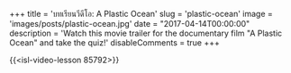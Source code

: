 +++
title = 'บทเรียนวีดีโอ: A Plastic Ocean'
slug = 'plastic-ocean'
image = 'images/posts/plastic-ocean.jpg'
date = "2017-04-14T00:00:00"
description = 'Watch this movie trailer for the documentary film "A Plastic Ocean" and take the quiz!'
disableComments = true
+++

{{<isl-video-lesson 85792>}}